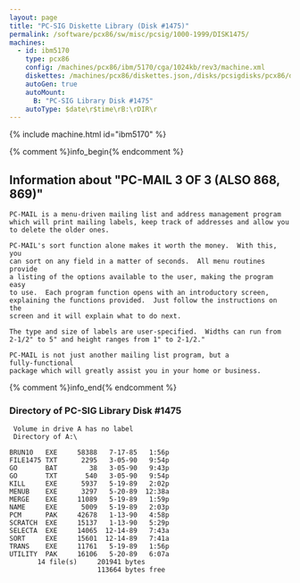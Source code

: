 ```yaml
---
layout: page
title: "PC-SIG Diskette Library (Disk #1475)"
permalink: /software/pcx86/sw/misc/pcsig/1000-1999/DISK1475/
machines:
  - id: ibm5170
    type: pcx86
    config: /machines/pcx86/ibm/5170/cga/1024kb/rev3/machine.xml
    diskettes: /machines/pcx86/diskettes.json,/disks/pcsigdisks/pcx86/diskettes.json
    autoGen: true
    autoMount:
      B: "PC-SIG Library Disk #1475"
    autoType: $date\r$time\rB:\rDIR\r
---
```


{% include machine.html id="ibm5170" %}

{% comment %}info_begin{% endcomment %}

## Information about "PC-MAIL  3 OF 3  (ALSO 868, 869)"

    PC-MAIL is a menu-driven mailing list and address management program
    which will print mailing labels, keep track of addresses and allow you
    to delete the older ones.
    
    PC-MAIL's sort function alone makes it worth the money.  With this, you
    can sort on any field in a matter of seconds.  All menu routines
    provide
    a listing of the options available to the user, making the program easy
    to use.  Each program function opens with an introductory screen,
    explaining the functions provided.  Just follow the instructions on the
    screen and it will explain what to do next.
    
    The type and size of labels are user-specified.  Widths can run from
    2-1/2" to 5" and height ranges from 1" to 2-1/2."
    
    PC-MAIL is not just another mailing list program, but a
    fully-functional
    package which will greatly assist you in your home or business.
{% comment %}info_end{% endcomment %}


### Directory of PC-SIG Library Disk #1475

     Volume in drive A has no label
     Directory of A:\

    BRUN10   EXE     58388   7-17-85   1:56p
    FILE1475 TXT      2295   3-05-90   9:54p
    GO       BAT        38   3-05-90   9:43p
    GO       TXT       540   3-05-90   9:54p
    KILL     EXE      5937   5-19-89   2:02p
    MENUB    EXE      3297   5-20-89  12:38a
    MERGE    EXE     11089   5-19-89   1:59p
    NAME     EXE      5009   5-19-89   2:03p
    PCM      PAK     42678   1-13-90   4:58p
    SCRATCH  EXE     15137   1-13-90   5:29p
    SELECTA  EXE     14065  12-14-89   7:43a
    SORT     EXE     15601  12-14-89   7:41a
    TRANS    EXE     11761   5-19-89   1:56p
    UTILITY  PAK     16106   5-20-89   6:07a
           14 file(s)     201941 bytes
                          113664 bytes free
